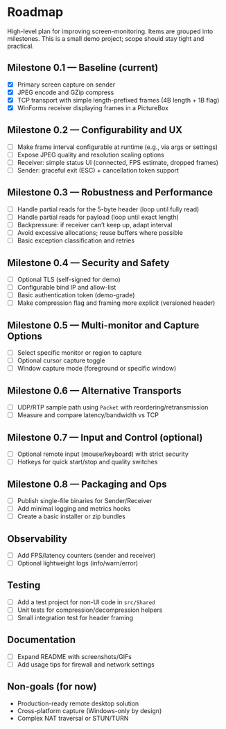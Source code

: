 # Roadmap

High-level plan for improving screen-monitoring. Items are grouped into milestones. This is a small demo project; scope should stay tight and practical.

## Milestone 0.1 — Baseline (current)

- [x] Primary screen capture on sender
- [x] JPEG encode and GZip compress
- [x] TCP transport with simple length-prefixed frames (4B length + 1B flag)
- [x] WinForms receiver displaying frames in a PictureBox

## Milestone 0.2 — Configurability and UX

- [ ] Make frame interval configurable at runtime (e.g., via args or settings)
- [ ] Expose JPEG quality and resolution scaling options
- [ ] Receiver: simple status UI (connected, FPS estimate, dropped frames)
- [ ] Sender: graceful exit (ESC) + cancellation token support

## Milestone 0.3 — Robustness and Performance

- [ ] Handle partial reads for the 5-byte header (loop until fully read)
- [ ] Handle partial reads for payload (loop until exact length)
- [ ] Backpressure: if receiver can’t keep up, adapt interval
- [ ] Avoid excessive allocations; reuse buffers where possible
- [ ] Basic exception classification and retries

## Milestone 0.4 — Security and Safety

- [ ] Optional TLS (self-signed for demo)
- [ ] Configurable bind IP and allow-list
- [ ] Basic authentication token (demo-grade)
- [ ] Make compression flag and framing more explicit (versioned header)

## Milestone 0.5 — Multi-monitor and Capture Options

- [ ] Select specific monitor or region to capture
- [ ] Optional cursor capture toggle
- [ ] Window capture mode (foreground or specific window)

## Milestone 0.6 — Alternative Transports

- [ ] UDP/RTP sample path using `Packet` with reordering/retransmission
- [ ] Measure and compare latency/bandwidth vs TCP

## Milestone 0.7 — Input and Control (optional)

- [ ] Optional remote input (mouse/keyboard) with strict security
- [ ] Hotkeys for quick start/stop and quality switches

## Milestone 0.8 — Packaging and Ops

- [ ] Publish single-file binaries for Sender/Receiver
- [ ] Add minimal logging and metrics hooks
- [ ] Create a basic installer or zip bundles

## Observability

- [ ] Add FPS/latency counters (sender and receiver)
- [ ] Optional lightweight logs (info/warn/error)

## Testing

- [ ] Add a test project for non-UI code in `src/Shared`
- [ ] Unit tests for compression/decompression helpers
- [ ] Small integration test for header framing

## Documentation

- [ ] Expand README with screenshots/GIFs
- [ ] Add usage tips for firewall and network settings

## Non-goals (for now)

- Production-ready remote desktop solution
- Cross-platform capture (Windows-only by design)
- Complex NAT traversal or STUN/TURN
